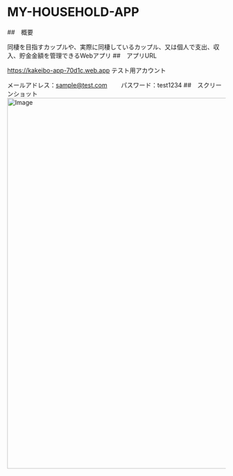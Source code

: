 # MY-HOUSEHOLD-APP

##　概要

同棲を目指すカップルや、実際に同棲しているカップル、又は個人で支出、収入、貯金金額を管理できるWebアプリ
##　アプリURL

https://kakeibo-app-70d1c.web.app
テスト用アカウント

メールアドレス：sample@test.com　　
パスワード：test1234
##　スクリーンショット　　
<img width="1694" height="855" alt="Image" src="https://github.com/user-attachments/assets/a4e8f6c5-7380-4b90-816b-99626a74ebba" />
